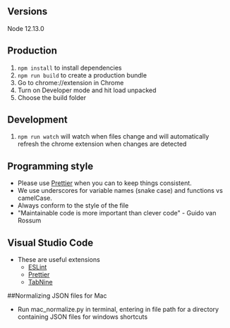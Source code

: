 ## Versions
Node 12.13.0

## Production

1. `npm install` to install dependencies
2. `npm run build` to create a production bundle
3. Go to chrome://extension in Chrome
4. Turn on Developer mode and hit load unpacked
5. Choose the build folder

## Development

1. `npm run watch` will watch when files change and will automatically refresh the chrome extension when changes are detected

## Programming style

- Please use [Prettier](https://prettier.io/) when you can to keep things consistent.
- We use underscores for variable names (snake case) and functions vs camelCase.
- Always conform to the style of the file
- "Maintainable code is more important than clever code" - Guido van Rossum 

## Visual Studio Code

- These are useful extensions
  - [ESLint](https://marketplace.visualstudio.com/items?itemName=dbaeumer.vscode-eslint)
  - [Prettier](https://marketplace.visualstudio.com/items?itemName=esbenp.prettier-vscode)
  - [TabNine](https://marketplace.visualstudio.com/items?itemName=TabNine.tabnine-vscode)

##Normalizing JSON files for Mac
- Run mac_normalize.py in terminal, entering in file path for a directory containing JSON files for windows shortcuts